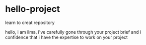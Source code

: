 # hello-project
learn to creat repository

hello,
i am ilma, i've carefully gone through your project brief and i confidence that i have the expertise to work on your project 
